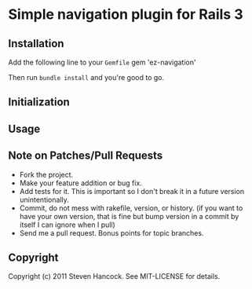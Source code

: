 # Simple navigation plugin for Rails 3

## Installation

Add the following line to your `Gemfile`
    gem 'ez-navigation'

Then run `bundle install` and you're good to go.

## Initialization

## Usage

## Note on Patches/Pull Requests

* Fork the project.
* Make your feature addition or bug fix.
* Add tests for it. This is important so I don't break it in a future version
  unintentionally.
* Commit, do not mess with rakefile, version, or history. (if you want to have
  your own version, that is fine but bump version in a commit by itself I can
  ignore when I pull)
* Send me a pull request. Bonus points for topic branches.

## Copyright

Copyright (c) 2011 Steven Hancock. See MIT-LICENSE for details.

